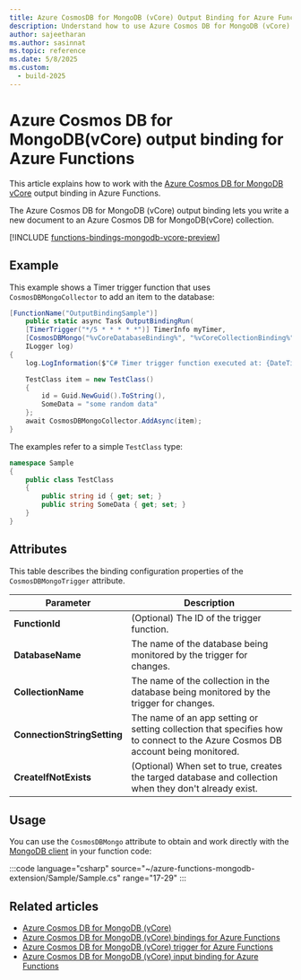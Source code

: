 ```yaml
---
title: Azure CosmosDB for MongoDB (vCore) Output Binding for Azure Functions
description: Understand how to use Azure Cosmos DB for MongoDB (vCore) output to write new items to the database.
author: sajeetharan
ms.author: sasinnat
ms.topic: reference
ms.date: 5/8/2025
ms.custom: 
  - build-2025
---
```


# Azure Cosmos DB for MongoDB(vCore) output binding for Azure Functions

This article explains how to work with the [Azure Cosmos DB for MongoDB vCore](/azure/cosmos-db/mongodb/vcore/introduction) output binding in Azure Functions. 

The Azure Cosmos DB for MongoDB (vCore) output binding lets you write a new document to an Azure Cosmos DB for MongoDB(vCore) collection.

[!INCLUDE [functions-bindings-mongodb-vcore-preview](../../includes/functions-bindings-mongodb-vcore-preview.md)]

## Example

This example shows a Timer trigger function that uses `CosmosDBMongoCollector` to add an item to the database:

```csharp
[FunctionName("OutputBindingSample")]
    public static async Task OutputBindingRun(
    [TimerTrigger("*/5 * * * * *")] TimerInfo myTimer,
    [CosmosDBMongo("%vCoreDatabaseBinding%", "%vCoreCollectionBinding%", ConnectionStringSetting = "vCoreConnectionStringBinding")] IAsyncCollector<TestClass> CosmosDBMongoCollector,
    ILogger log)
{
    log.LogInformation($"C# Timer trigger function executed at: {DateTime.Now}");

    TestClass item = new TestClass()
    {
        id = Guid.NewGuid().ToString(),
        SomeData = "some random data"
    };
    await CosmosDBMongoCollector.AddAsync(item);
} 
```

The examples refer to a simple `TestClass` type:

```cs
namespace Sample
{
    public class TestClass
    {
        public string id { get; set; }
        public string SomeData { get; set; }
    }
}
```

## Attributes

This table describes the binding configuration properties of the `CosmosDBMongoTrigger` attribute.

|Parameter | Description|
|---------|----------------------|
|**FunctionId** | (Optional) The ID of the trigger function. |
|**DatabaseName** | The name of the database being monitored by the trigger for changes. |
|**CollectionName** | The name of the collection in the database being monitored by the trigger for changes.|
|**ConnectionStringSetting** | The name of an app setting or setting collection that specifies how to connect to the Azure Cosmos DB account being monitored. |
|**CreateIfNotExists** | (Optional) When set to true, creates the targed database and collection when they don't already exist. |

## Usage

You can use the `CosmosDBMongo` attribute to obtain and work directly with the [MongoDB client](https://mongodb.github.io/mongo-csharp-driver/2.8/apidocs/html/T_MongoDB_Driver_IMongoClient.htm) in your function code:

:::code language="csharp" source="~/azure-functions-mongodb-extension/Sample/Sample.cs" range="17-29" ::: 

## Related articles
 
- [Azure Cosmos DB for MongoDB (vCore)](/azure/cosmos-db/mongodb/vcore/introduction.md)
- [Azure Cosmos DB for MongoDB (vCore) bindings for Azure Functions](functions-bindings-mongodb-vcore.md)
- [Azure Cosmos DB for MongoDB (vCore) trigger for Azure Functions](functions-bindings-mongodb-vcore-trigger.md)
- [Azure Cosmos DB for MongoDB (vCore) input binding for Azure Functions](functions-bindings-mongodb-vcore-input.md)